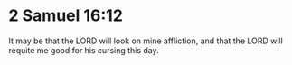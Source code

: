 # 2 Samuel 16:12

It may be that the LORD will look on mine affliction, and that the LORD will requite me good for his cursing this day.